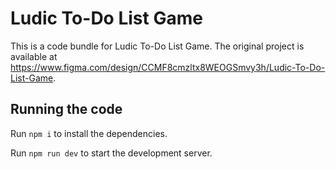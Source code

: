 
  # Ludic To-Do List Game

  This is a code bundle for Ludic To-Do List Game. The original project is available at https://www.figma.com/design/CCMF8cmzltx8WEOGSmvy3h/Ludic-To-Do-List-Game.

  ## Running the code

  Run `npm i` to install the dependencies.

  Run `npm run dev` to start the development server.
  